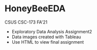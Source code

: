# HoneyBeeEDA
CSUS CSC-173 FA'21

- Exploratory Data Analysis Assignment2
- Data images created with Tableau
- Use HTML to view final assignment

